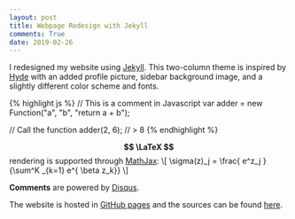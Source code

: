 ```yaml
---
layout: post
title: Webpage Redesign with Jekyll
comments: True
date: 2019-02-26
---
```


I redesigned my website using [Jekyll](http://jekyllrb.com). This two-column theme is inspired by [Hyde](http://hyde.getpoole.com/) with an added profile picture, sidebar background image, and a slightly different color scheme and fonts.

{% highlight js %}
// This is a comment in Javascript
var adder = new Function("a", "b", "return a + b");

// Call the function
adder(2, 6);
// > 8
{% endhighlight %}


**$$ \LaTeX $$** rendering is supported through [MathJax](https://www.mathjax.org/):
\\[ 
    \sigma(z)_j = \frac{ e^z_j }{\sum^K _\{k=1\} e^{ \beta z_k}} 
\\]


**Comments** are powered by [Disqus](https://disqus.com/).

The website is hosted in [GitHub pages](https://pages.github.com/) and the sources can be found [here](https://github.com/davidenunes/davidenunes.github.io).

